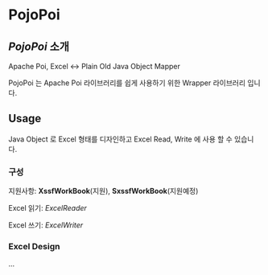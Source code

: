 # PojoPoi

## _PojoPoi_ 소개

Apache Poi, Excel <->  Plain Old Java Object Mapper

PojoPoi 는 Apache Poi 라이브러리를 쉽게 사용하기 위한 Wrapper 라이브러리 입니다.

## Usage

Java Object 로 Excel 형태를 디자인하고 Excel Read, Write 에 사용 할 수 있습니다.

### 구성

지원사항: __XssfWorkBook__(지원), __SxssfWorkBook__(지원예정)

Excel 읽기: _ExcelReader_

Excel 쓰기: _ExcelWriter_

### Excel Design

...
